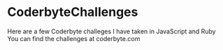 CoderbyteChallenges
=================

Here are a few Coderbyte challeges I have taken in JavaScript and Ruby
You can find the challenges at coderbyte.com

